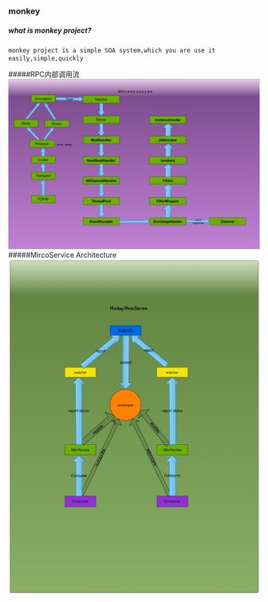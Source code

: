 ### monkey 
##### what is monkey project?

	monkey project is a simple SOA system,which you are use it easily,simple,quickly
#####RPC内部调用流
![RPC调用联调](https://github.com/hougechuanqi/monkey/blob/master/monkey/document/RPC%E8%B0%83%E7%94%A8%E8%81%8A%E6%9D%A1.jpg)
#####MircoService Architecture
![微服务架构](https://github.com/hougechuanqi/monkey/blob/master/monkey/document/monkey%E6%9E%B6%E6%9E%84%E5%9B%BE.jpg)